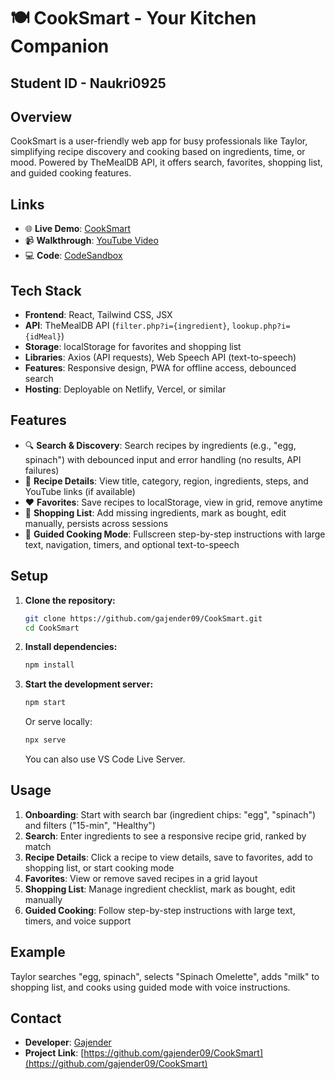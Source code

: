 # 🍽️ CookSmart - Your Kitchen Companion

## Student ID - Naukri0925

## Overview

CookSmart is a user-friendly web app for busy professionals like Taylor, simplifying recipe discovery and cooking based on ingredients, time, or mood. Powered by TheMealDB API, it offers search, favorites, shopping list, and guided cooking features.

## Links

- 🌐 **Live Demo**: <a href="https://cook-smart-two.vercel.app/" target="_blank">CookSmart</a>
- 📹 **Walkthrough**: <a href="https://youtu.be/j3ZS1D1oJoA" target="_blank">YouTube Video</a>
- 💻 **Code**: <a href="https://codesandbox.io/p/github/gajender09/CookSmart/main" target="_blank">CodeSandbox</a>

## Tech Stack

- **Frontend**: React, Tailwind CSS, JSX
- **API**: TheMealDB API (`filter.php?i={ingredient}`, `lookup.php?i={idMeal}`)
- **Storage**: localStorage for favorites and shopping list
- **Libraries**: Axios (API requests), Web Speech API (text-to-speech)
- **Features**: Responsive design, PWA for offline access, debounced search
- **Hosting**: Deployable on Netlify, Vercel, or similar

## Features

- 🔍 **Search & Discovery**: Search recipes by ingredients (e.g., "egg, spinach") with debounced input and error handling (no results, API failures)
- 📖 **Recipe Details**: View title, category, region, ingredients, steps, and YouTube links (if available)
- ❤️ **Favorites**: Save recipes to localStorage, view in grid, remove anytime
- 🛒 **Shopping List**: Add missing ingredients, mark as bought, edit manually, persists across sessions
- 🍳 **Guided Cooking Mode**: Fullscreen step-by-step instructions with large text, navigation, timers, and optional text-to-speech

## Setup

1. **Clone the repository:**

   ```bash
   git clone https://github.com/gajender09/CookSmart.git
   cd CookSmart
   ```

2. **Install dependencies:**

   ```bash
   npm install
   ```

3. **Start the development server:**

   ```bash
   npm start
   ```

   Or serve locally:

   ```bash
   npx serve
   ```

   You can also use VS Code Live Server.

## Usage

1. **Onboarding**: Start with search bar (ingredient chips: "egg", "spinach") and filters ("15-min", "Healthy")
2. **Search**: Enter ingredients to see a responsive recipe grid, ranked by match
3. **Recipe Details**: Click a recipe to view details, save to favorites, add to shopping list, or start cooking mode
4. **Favorites**: View or remove saved recipes in a grid layout
5. **Shopping List**: Manage ingredient checklist, mark as bought, edit manually
6. **Guided Cooking**: Follow step-by-step instructions with large text, timers, and voice support

## Example

Taylor searches "egg, spinach", selects "Spinach Omelette", adds "milk" to shopping list, and cooks using guided mode with voice instructions.

## Contact

- **Developer**: [Gajender](https://github.com/gajender09)
- **Project Link**: [https://github.com/gajender09/CookSmart](https://github.com/gajender09/CookSmart)
